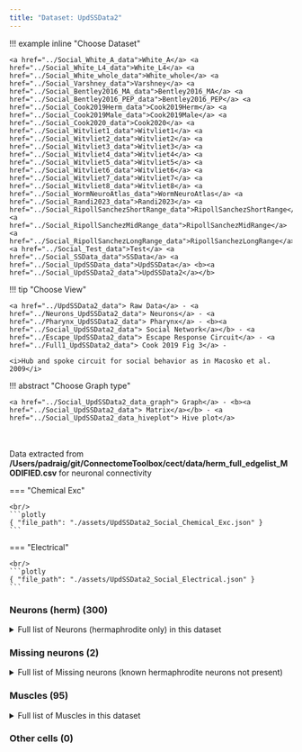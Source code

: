 ```yaml
---
title: "Dataset: UpdSSData2"
---
```



!!! example inline "Choose Dataset"

    <a href="../Social_White_A_data">White_A</a> <a href="../Social_White_L4_data">White_L4</a> <a href="../Social_White_whole_data">White_whole</a> <a href="../Social_Varshney_data">Varshney</a> <a href="../Social_Bentley2016_MA_data">Bentley2016_MA</a> <a href="../Social_Bentley2016_PEP_data">Bentley2016_PEP</a> <a href="../Social_Cook2019Herm_data">Cook2019Herm</a> <a href="../Social_Cook2019Male_data">Cook2019Male</a> <a href="../Social_Cook2020_data">Cook2020</a> <a href="../Social_Witvliet1_data">Witvliet1</a> <a href="../Social_Witvliet2_data">Witvliet2</a> <a href="../Social_Witvliet3_data">Witvliet3</a> <a href="../Social_Witvliet4_data">Witvliet4</a> <a href="../Social_Witvliet5_data">Witvliet5</a> <a href="../Social_Witvliet6_data">Witvliet6</a> <a href="../Social_Witvliet7_data">Witvliet7</a> <a href="../Social_Witvliet8_data">Witvliet8</a> <a href="../Social_WormNeuroAtlas_data">WormNeuroAtlas</a> <a href="../Social_Randi2023_data">Randi2023</a> <a href="../Social_RipollSanchezShortRange_data">RipollSanchezShortRange</a> <a href="../Social_RipollSanchezMidRange_data">RipollSanchezMidRange</a> <a href="../Social_RipollSanchezLongRange_data">RipollSanchezLongRange</a> <a href="../Social_Test_data">Test</a> <a href="../Social_SSData_data">SSData</a> <a href="../Social_UpdSSData_data">UpdSSData</a> <b><a href="../Social_UpdSSData2_data">UpdSSData2</a></b> 
                            
!!! tip "Choose View"

    <a href="../UpdSSData2_data"> Raw Data</a> - <a href="../Neurons_UpdSSData2_data"> Neurons</a> - <a href="../Pharynx_UpdSSData2_data"> Pharynx</a> - <b><a href="../Social_UpdSSData2_data"> Social Network</a></b> - <a href="../Escape_UpdSSData2_data"> Escape Response Circuit</a> - <a href="../Full1_UpdSSData2_data"> Cook 2019 Fig 3</a> - 

    <i>Hub and spoke circuit for social behavior as in Macosko et al. 2009</i>

!!! abstract "Choose Graph type"

    <a href="../Social_UpdSSData2_data_graph"> Graph</a> - <b><a href="../Social_UpdSSData2_data"> Matrix</a></b> - <a href="../Social_UpdSSData2_data_hiveplot"> Hive plot</a> 


<br/><br/>
Data extracted from **/Users/padraig/git/ConnectomeToolbox/cect/data/herm_full_edgelist_MODIFIED.csv** for neuronal connectivity<br/>

=== "Chemical Exc"

    <br/>
    ```plotly
    { "file_path": "./assets/UpdSSData2_Social_Chemical_Exc.json" }
    ```

=== "Electrical"

    <br/>
    ```plotly
    { "file_path": "./assets/UpdSSData2_Social_Electrical.json" }
    ```


### Neurons (herm) (300)
<details><summary>Full list of Neurons (hermaphrodite only) in this dataset</summary>
<a href="../Cells/index.html#ADAL" title="Layer 3 interneuron"><span style="color:#ff3300;">ADAL</span></a> | <a href="../Cells/index.html#ADAR" title="Layer 3 interneuron"><span style="color:#ff3300;">ADAR</span></a> | <a href="../Cells/index.html#ADEL" title="Sensory neuron (mechanosensory)"><span style="color:#ff66cc;">ADEL</span></a> | <a href="../Cells/index.html#ADER" title="Sensory neuron (mechanosensory)"><span style="color:#ff66cc;">ADER</span></a> | <a href="../Cells/index.html#ADFL" title="Sensory neuron (amphid)"><span style="color:#ff66cc;">ADFL</span></a> | <a href="../Cells/index.html#ADFR" title="Sensory neuron (amphid)"><span style="color:#ff66cc;">ADFR</span></a> | <a href="../Cells/index.html#ADLL" title="Sensory neuron (amphid, nociceptive)"><span style="color:#ff66cc;">ADLL</span></a> | <a href="../Cells/index.html#ADLR" title="Sensory neuron (amphid, nociceptive)"><span style="color:#ff66cc;">ADLR</span></a> | <a href="../Cells/index.html#AFDL" title="Sensory neuron (amphid)"><span style="color:#ff66cc;">AFDL</span></a> | <a href="../Cells/index.html#AFDR" title="Sensory neuron (amphid)"><span style="color:#ff66cc;">AFDR</span></a> | <a href="../Cells/index.html#AIAL" title="Layer 3 interneuron"><span style="color:#ff3300;">AIAL</span></a> | <a href="../Cells/index.html#AIAR" title="Layer 3 interneuron"><span style="color:#ff3300;">AIAR</span></a> | <a href="../Cells/index.html#AIBL" title="Layer 2 interneuron"><span style="color:#ff3300;">AIBL</span></a> | <a href="../Cells/index.html#AIBR" title="Layer 2 interneuron"><span style="color:#ff3300;">AIBR</span></a> | <a href="../Cells/index.html#AIML" title="Category 4 interneuron"><span style="color:#ff3300;">AIML</span></a> | <a href="../Cells/index.html#AIMR" title="Category 4 interneuron"><span style="color:#ff3300;">AIMR</span></a> | <a href="../Cells/index.html#AINL" title="Category 4 interneuron"><span style="color:#ff3300;">AINL</span></a> | <a href="../Cells/index.html#AINR" title="Category 4 interneuron"><span style="color:#ff3300;">AINR</span></a> | <a href="../Cells/index.html#AIYL" title="Layer 3 interneuron"><span style="color:#ff3300;">AIYL</span></a> | <a href="../Cells/index.html#AIYR" title="Layer 3 interneuron"><span style="color:#ff3300;">AIYR</span></a> | <a href="../Cells/index.html#AIZL" title="Layer 3 interneuron"><span style="color:#ff3300;">AIZL</span></a> | <a href="../Cells/index.html#AIZR" title="Layer 3 interneuron"><span style="color:#ff3300;">AIZR</span></a> | <a href="../Cells/index.html#ALA" title="Layer 3 interneuron"><span style="color:#ff3300;">ALA</span></a> | <a href="../Cells/index.html#ALML" title="Sensory neuron (mechanosensory)"><span style="color:#ff66cc;">ALML</span></a> | <a href="../Cells/index.html#ALMR" title="Sensory neuron (mechanosensory)"><span style="color:#ff66cc;">ALMR</span></a> | <a href="../Cells/index.html#ALNL" title="Sensory neuron (touch)"><span style="color:#ff66cc;">ALNL</span></a> | <a href="../Cells/index.html#ALNR" title="Sensory neuron (touch)"><span style="color:#ff66cc;">ALNR</span></a> | <a href="../Cells/index.html#AQR" title="Sensory neuron (touch)"><span style="color:#ff66cc;">AQR</span></a> | <a href="../Cells/index.html#AS1" title="Ventral cord motor neuron"><span style="color:#9966cc;">AS1</span></a> | <a href="../Cells/index.html#AS10" title="Ventral cord motor neuron"><span style="color:#9966cc;">AS10</span></a> | <a href="../Cells/index.html#AS11" title="Ventral cord motor neuron"><span style="color:#9966cc;">AS11</span></a> | <a href="../Cells/index.html#AS2" title="Ventral cord motor neuron"><span style="color:#9966cc;">AS2</span></a> | <a href="../Cells/index.html#AS3" title="Ventral cord motor neuron"><span style="color:#9966cc;">AS3</span></a> | <a href="../Cells/index.html#AS4" title="Ventral cord motor neuron"><span style="color:#9966cc;">AS4</span></a> | <a href="../Cells/index.html#AS5" title="Ventral cord motor neuron"><span style="color:#9966cc;">AS5</span></a> | <a href="../Cells/index.html#AS6" title="Ventral cord motor neuron"><span style="color:#9966cc;">AS6</span></a> | <a href="../Cells/index.html#AS7" title="Ventral cord motor neuron"><span style="color:#9966cc;">AS7</span></a> | <a href="../Cells/index.html#AS8" title="Ventral cord motor neuron"><span style="color:#9966cc;">AS8</span></a> | <a href="../Cells/index.html#AS9" title="Ventral cord motor neuron"><span style="color:#9966cc;">AS9</span></a> | <a href="../Cells/index.html#ASEL" title="Sensory neuron (amphid)"><span style="color:#ff66cc;">ASEL</span></a> | <a href="../Cells/index.html#ASER" title="Sensory neuron (amphid)"><span style="color:#ff66cc;">ASER</span></a> | <a href="../Cells/index.html#ASGL" title="Sensory neuron (amphid)"><span style="color:#ff66cc;">ASGL</span></a> | <a href="../Cells/index.html#ASGR" title="Sensory neuron (amphid)"><span style="color:#ff66cc;">ASGR</span></a> | <a href="../Cells/index.html#ASHL" title="Sensory neuron (amphid, nociceptive)"><span style="color:#ff66cc;">ASHL</span></a> | <a href="../Cells/index.html#ASHR" title="Sensory neuron (amphid, nociceptive)"><span style="color:#ff66cc;">ASHR</span></a> | <a href="../Cells/index.html#ASIL" title="Sensory neuron (amphid)"><span style="color:#ff66cc;">ASIL</span></a> | <a href="../Cells/index.html#ASIR" title="Sensory neuron (amphid)"><span style="color:#ff66cc;">ASIR</span></a> | <a href="../Cells/index.html#ASJL" title="Sensory neuron (amphid)"><span style="color:#ff66cc;">ASJL</span></a> | <a href="../Cells/index.html#ASJR" title="Sensory neuron (amphid)"><span style="color:#ff66cc;">ASJR</span></a> | <a href="../Cells/index.html#ASKL" title="Sensory neuron (amphid)"><span style="color:#ff66cc;">ASKL</span></a> | <a href="../Cells/index.html#ASKR" title="Sensory neuron (amphid)"><span style="color:#ff66cc;">ASKR</span></a> | <a href="../Cells/index.html#AUAL" title="Layer 3 interneuron"><span style="color:#ff3300;">AUAL</span></a> | <a href="../Cells/index.html#AUAR" title="Layer 3 interneuron"><span style="color:#ff3300;">AUAR</span></a> | <a href="../Cells/index.html#AVAL" title="Layer 1 interneuron"><span style="color:#ff3300;">AVAL</span></a> | <a href="../Cells/index.html#AVAR" title="Layer 1 interneuron"><span style="color:#ff3300;">AVAR</span></a> | <a href="../Cells/index.html#AVBL" title="Layer 1 interneuron"><span style="color:#ff3300;">AVBL</span></a> | <a href="../Cells/index.html#AVBR" title="Layer 1 interneuron"><span style="color:#ff3300;">AVBR</span></a> | <a href="../Cells/index.html#AVDL" title="Layer 2 interneuron"><span style="color:#ff3300;">AVDL</span></a> | <a href="../Cells/index.html#AVDR" title="Layer 2 interneuron"><span style="color:#ff3300;">AVDR</span></a> | <a href="../Cells/index.html#AVEL" title="Layer 1 interneuron"><span style="color:#ff3300;">AVEL</span></a> | <a href="../Cells/index.html#AVER" title="Layer 1 interneuron"><span style="color:#ff3300;">AVER</span></a> | <a href="../Cells/index.html#AVFL" title="Layer 3 interneuron"><span style="color:#ff3300;">AVFL</span></a> | <a href="../Cells/index.html#AVFR" title="Layer 3 interneuron"><span style="color:#ff3300;">AVFR</span></a> | <a href="../Cells/index.html#AVG" title="Layer 3 interneuron"><span style="color:#ff3300;">AVG</span></a> | <a href="../Cells/index.html#AVHL" title="Layer 3 interneuron"><span style="color:#ff3300;">AVHL</span></a> | <a href="../Cells/index.html#AVHR" title="Layer 3 interneuron"><span style="color:#ff3300;">AVHR</span></a> | <a href="../Cells/index.html#AVJL" title="Layer 2 interneuron"><span style="color:#ff3300;">AVJL</span></a> | <a href="../Cells/index.html#AVJR" title="Layer 2 interneuron"><span style="color:#ff3300;">AVJR</span></a> | <a href="../Cells/index.html#AVKL" title="Layer 2 interneuron"><span style="color:#ff3300;">AVKL</span></a> | <a href="../Cells/index.html#AVKR" title="Layer 2 interneuron"><span style="color:#ff3300;">AVKR</span></a> | <a href="../Cells/index.html#AVL" title="Layer 2 interneuron"><span style="color:#ff3300;">AVL</span></a> | <a href="../Cells/index.html#AVM" title="Sensory neuron (mechanosensory)"><span style="color:#ff66cc;">AVM</span></a> | <a href="../Cells/index.html#AWAL" title="Sensory neuron (amphid)"><span style="color:#ff66cc;">AWAL</span></a> | <a href="../Cells/index.html#AWAR" title="Sensory neuron (amphid)"><span style="color:#ff66cc;">AWAR</span></a> | <a href="../Cells/index.html#AWBL" title="Sensory neuron (amphid)"><span style="color:#ff66cc;">AWBL</span></a> | <a href="../Cells/index.html#AWBR" title="Sensory neuron (amphid)"><span style="color:#ff66cc;">AWBR</span></a> | <a href="../Cells/index.html#AWCL" title="Sensory neuron (amphid)"><span style="color:#ff66cc;">AWCL</span></a> | <a href="../Cells/index.html#AWCR" title="Sensory neuron (amphid)"><span style="color:#ff66cc;">AWCR</span></a> | <a href="../Cells/index.html#BAGL" title="Sensory neuron (O2, CO2, social signals, touch)"><span style="color:#ff66cc;">BAGL</span></a> | <a href="../Cells/index.html#BAGR" title="Sensory neuron (O2, CO2, social signals, touch)"><span style="color:#ff66cc;">BAGR</span></a> | <a href="../Cells/index.html#BDUL" title="Layer 3 interneuron"><span style="color:#ff3300;">BDUL</span></a> | <a href="../Cells/index.html#BDUR" title="Layer 3 interneuron"><span style="color:#ff3300;">BDUR</span></a> | <a href="../Cells/index.html#CEPDL" title="Sensory neuron (cephalic)"><span style="color:#ff66cc;">CEPDL</span></a> | <a href="../Cells/index.html#CEPDR" title="Sensory neuron (cephalic)"><span style="color:#ff66cc;">CEPDR</span></a> | <a href="../Cells/index.html#CEPVL" title="Sensory neuron (cephalic)"><span style="color:#ff66cc;">CEPVL</span></a> | <a href="../Cells/index.html#CEPVR" title="Sensory neuron (cephalic)"><span style="color:#ff66cc;">CEPVR</span></a> | <a href="../Cells/index.html#DA1" title="Ventral cord motor neuron"><span style="color:#9966cc;">DA1</span></a> | <a href="../Cells/index.html#DA2" title="Ventral cord motor neuron"><span style="color:#9966cc;">DA2</span></a> | <a href="../Cells/index.html#DA3" title="Ventral cord motor neuron"><span style="color:#9966cc;">DA3</span></a> | <a href="../Cells/index.html#DA4" title="Ventral cord motor neuron"><span style="color:#9966cc;">DA4</span></a> | <a href="../Cells/index.html#DA5" title="Ventral cord motor neuron"><span style="color:#9966cc;">DA5</span></a> | <a href="../Cells/index.html#DA6" title="Ventral cord motor neuron"><span style="color:#9966cc;">DA6</span></a> | <a href="../Cells/index.html#DA7" title="Ventral cord motor neuron"><span style="color:#9966cc;">DA7</span></a> | <a href="../Cells/index.html#DA8" title="Ventral cord motor neuron"><span style="color:#9966cc;">DA8</span></a> | <a href="../Cells/index.html#DA9" title="Ventral cord motor neuron"><span style="color:#9966cc;">DA9</span></a> | <a href="../Cells/index.html#DB1" title="Ventral cord motor neuron"><span style="color:#9966cc;">DB1</span></a> | <a href="../Cells/index.html#DB2" title="Ventral cord motor neuron"><span style="color:#9966cc;">DB2</span></a> | <a href="../Cells/index.html#DB3" title="Ventral cord motor neuron"><span style="color:#9966cc;">DB3</span></a> | <a href="../Cells/index.html#DB4" title="Ventral cord motor neuron"><span style="color:#9966cc;">DB4</span></a> | <a href="../Cells/index.html#DB5" title="Ventral cord motor neuron"><span style="color:#9966cc;">DB5</span></a> | <a href="../Cells/index.html#DB6" title="Ventral cord motor neuron"><span style="color:#9966cc;">DB6</span></a> | <a href="../Cells/index.html#DB7" title="Ventral cord motor neuron"><span style="color:#9966cc;">DB7</span></a> | <a href="../Cells/index.html#DD1" title="Ventral cord motor neuron"><span style="color:#9966cc;">DD1</span></a> | <a href="../Cells/index.html#DD2" title="Ventral cord motor neuron"><span style="color:#9966cc;">DD2</span></a> | <a href="../Cells/index.html#DD3" title="Ventral cord motor neuron"><span style="color:#9966cc;">DD3</span></a> | <a href="../Cells/index.html#DD4" title="Ventral cord motor neuron"><span style="color:#9966cc;">DD4</span></a> | <a href="../Cells/index.html#DD5" title="Ventral cord motor neuron"><span style="color:#9966cc;">DD5</span></a> | <a href="../Cells/index.html#DD6" title="Ventral cord motor neuron"><span style="color:#9966cc;">DD6</span></a> | <a href="../Cells/index.html#DVA" title="Sensory neuron (mechanosensory)"><span style="color:#ff66cc;">DVA</span></a> | <a href="../Cells/index.html#DVB" title="Layer 3 interneuron"><span style="color:#ff3300;">DVB</span></a> | <a href="../Cells/index.html#DVC" title="Layer 2 interneuron"><span style="color:#ff3300;">DVC</span></a> | <a href="../Cells/index.html#FLPL" title="Sensory neuron (mechanosensory)"><span style="color:#ff66cc;">FLPL</span></a> | <a href="../Cells/index.html#FLPR" title="Sensory neuron (mechanosensory)"><span style="color:#ff66cc;">FLPR</span></a> | <a href="../Cells/index.html#HSNL" title="Hermaphrodite specific motor neuron"><span style="color:#9966cc;">HSNL</span></a> | <a href="../Cells/index.html#HSNR" title="Hermaphrodite specific motor neuron"><span style="color:#9966cc;">HSNR</span></a> | <a href="../Cells/index.html#I1L" title="Pharyngeal interneuron"><span style="color:#ff3300;">I1L</span></a> | <a href="../Cells/index.html#I1R" title="Pharyngeal interneuron"><span style="color:#ff3300;">I1R</span></a> | <a href="../Cells/index.html#I2L" title="Pharyngeal interneuron"><span style="color:#ff3300;">I2L</span></a> | <a href="../Cells/index.html#I2R" title="Pharyngeal interneuron"><span style="color:#ff3300;">I2R</span></a> | <a href="../Cells/index.html#I3" title="Pharyngeal interneuron"><span style="color:#ff3300;">I3</span></a> | <a href="../Cells/index.html#I4" title="Pharyngeal interneuron"><span style="color:#ff3300;">I4</span></a> | <a href="../Cells/index.html#I5" title="Pharyngeal interneuron"><span style="color:#ff3300;">I5</span></a> | <a href="../Cells/index.html#I6" title="Pharyngeal interneuron"><span style="color:#ff3300;">I6</span></a> | <a href="../Cells/index.html#IL1DL" title="Sensory neuron (cephalic)"><span style="color:#ff66cc;">IL1DL</span></a> | <a href="../Cells/index.html#IL1DR" title="Sensory neuron (cephalic)"><span style="color:#ff66cc;">IL1DR</span></a> | <a href="../Cells/index.html#IL1L" title="Sensory neuron (cephalic)"><span style="color:#ff66cc;">IL1L</span></a> | <a href="../Cells/index.html#IL1R" title="Sensory neuron (cephalic)"><span style="color:#ff66cc;">IL1R</span></a> | <a href="../Cells/index.html#IL1VL" title="Sensory neuron (cephalic)"><span style="color:#ff66cc;">IL1VL</span></a> | <a href="../Cells/index.html#IL1VR" title="Sensory neuron (cephalic)"><span style="color:#ff66cc;">IL1VR</span></a> | <a href="../Cells/index.html#IL2DL" title="Sensory neuron (cephalic)"><span style="color:#ff66cc;">IL2DL</span></a> | <a href="../Cells/index.html#IL2DR" title="Sensory neuron (cephalic)"><span style="color:#ff66cc;">IL2DR</span></a> | <a href="../Cells/index.html#IL2L" title="Sensory neuron (cephalic)"><span style="color:#ff66cc;">IL2L</span></a> | <a href="../Cells/index.html#IL2R" title="Sensory neuron (cephalic)"><span style="color:#ff66cc;">IL2R</span></a> | <a href="../Cells/index.html#IL2VL" title="Sensory neuron (cephalic)"><span style="color:#ff66cc;">IL2VL</span></a> | <a href="../Cells/index.html#IL2VR" title="Sensory neuron (cephalic)"><span style="color:#ff66cc;">IL2VR</span></a> | <a href="../Cells/index.html#LUAL" title="Layer 3 interneuron"><span style="color:#ff3300;">LUAL</span></a> | <a href="../Cells/index.html#LUAR" title="Layer 3 interneuron"><span style="color:#ff3300;">LUAR</span></a> | <a href="../Cells/index.html#M1" title="Pharyngeal motor neuron"><span style="color:#9966cc;">M1</span></a> | <a href="../Cells/index.html#M2L" title="Pharyngeal motor neuron"><span style="color:#9966cc;">M2L</span></a> | <a href="../Cells/index.html#M2R" title="Pharyngeal motor neuron"><span style="color:#9966cc;">M2R</span></a> | <a href="../Cells/index.html#M3L" title="Pharyngeal motor neuron"><span style="color:#9966cc;">M3L</span></a> | <a href="../Cells/index.html#M3R" title="Pharyngeal motor neuron"><span style="color:#9966cc;">M3R</span></a> | <a href="../Cells/index.html#M4" title="Pharyngeal motor neuron"><span style="color:#9966cc;">M4</span></a> | <a href="../Cells/index.html#M5" title="Pharyngeal motor neuron"><span style="color:#9966cc;">M5</span></a> | <a href="../Cells/index.html#MCL" title="Pharyngeal polymodal neuron"><span style="color:#cc0033;">MCL</span></a> | <a href="../Cells/index.html#MCR" title="Pharyngeal polymodal neuron"><span style="color:#cc0033;">MCR</span></a> | <a href="../Cells/index.html#MI" title="Pharyngeal polymodal neuron"><span style="color:#cc0033;">MI</span></a> | <a href="../Cells/index.html#NSML" title="Pharyngeal polymodal neuron"><span style="color:#cc0033;">NSML</span></a> | <a href="../Cells/index.html#NSMR" title="Pharyngeal polymodal neuron"><span style="color:#cc0033;">NSMR</span></a> | <a href="../Cells/index.html#OLLL" title="Sensory neuron (cephalic)"><span style="color:#ff66cc;">OLLL</span></a> | <a href="../Cells/index.html#OLLR" title="Sensory neuron (cephalic)"><span style="color:#ff66cc;">OLLR</span></a> | <a href="../Cells/index.html#OLQDL" title="Sensory neuron (cephalic)"><span style="color:#ff66cc;">OLQDL</span></a> | <a href="../Cells/index.html#OLQDR" title="Sensory neuron (cephalic)"><span style="color:#ff66cc;">OLQDR</span></a> | <a href="../Cells/index.html#OLQVL" title="Sensory neuron (cephalic)"><span style="color:#ff66cc;">OLQVL</span></a> | <a href="../Cells/index.html#OLQVR" title="Sensory neuron (cephalic)"><span style="color:#ff66cc;">OLQVR</span></a> | <a href="../Cells/index.html#PDA" title="Ventral cord motor neuron"><span style="color:#9966cc;">PDA</span></a> | <a href="../Cells/index.html#PDB" title="Ventral cord motor neuron"><span style="color:#9966cc;">PDB</span></a> | <a href="../Cells/index.html#PDEL" title="Sensory neuron (mechanosensory)"><span style="color:#ff66cc;">PDEL</span></a> | <a href="../Cells/index.html#PDER" title="Sensory neuron (mechanosensory)"><span style="color:#ff66cc;">PDER</span></a> | <a href="../Cells/index.html#PHAL" title="Sensory neuron (phasmid)"><span style="color:#ff66cc;">PHAL</span></a> | <a href="../Cells/index.html#PHAR" title="Sensory neuron (phasmid)"><span style="color:#ff66cc;">PHAR</span></a> | <a href="../Cells/index.html#PHBL" title="Sensory neuron (phasmid)"><span style="color:#ff66cc;">PHBL</span></a> | <a href="../Cells/index.html#PHBR" title="Sensory neuron (phasmid)"><span style="color:#ff66cc;">PHBR</span></a> | <a href="../Cells/index.html#PHCL" title="Sensory neuron (phasmid)"><span style="color:#ff66cc;">PHCL</span></a> | <a href="../Cells/index.html#PHCR" title="Sensory neuron (phasmid)"><span style="color:#ff66cc;">PHCR</span></a> | <a href="../Cells/index.html#PLML" title="Sensory neuron (mechanosensory)"><span style="color:#ff66cc;">PLML</span></a> | <a href="../Cells/index.html#PLMR" title="Sensory neuron (mechanosensory)"><span style="color:#ff66cc;">PLMR</span></a> | <a href="../Cells/index.html#PLNL" title="Sensory neuron (touch)"><span style="color:#ff66cc;">PLNL</span></a> | <a href="../Cells/index.html#PLNR" title="Sensory neuron (touch)"><span style="color:#ff66cc;">PLNR</span></a> | <a href="../Cells/index.html#PQR" title="Sensory neuron (touch)"><span style="color:#ff66cc;">PQR</span></a> | <a href="../Cells/index.html#PVCL" title="Layer 1 interneuron"><span style="color:#ff3300;">PVCL</span></a> | <a href="../Cells/index.html#PVCR" title="Layer 1 interneuron"><span style="color:#ff3300;">PVCR</span></a> | <a href="../Cells/index.html#PVDL" title="Sensory neuron (mechanosensory)"><span style="color:#ff66cc;">PVDL</span></a> | <a href="../Cells/index.html#PVDR" title="Sensory neuron (mechanosensory)"><span style="color:#ff66cc;">PVDR</span></a> | <a href="../Cells/index.html#PVM" title="Sensory neuron (mechanosensory)"><span style="color:#ff66cc;">PVM</span></a> | <a href="../Cells/index.html#PVNL" title="Layer 3 interneuron"><span style="color:#ff3300;">PVNL</span></a> | <a href="../Cells/index.html#PVNR" title="Layer 3 interneuron"><span style="color:#ff3300;">PVNR</span></a> | <a href="../Cells/index.html#PVPL" title="Layer 3 interneuron"><span style="color:#ff3300;">PVPL</span></a> | <a href="../Cells/index.html#PVPR" title="Layer 3 interneuron"><span style="color:#ff3300;">PVPR</span></a> | <a href="../Cells/index.html#PVQL" title="Layer 3 interneuron"><span style="color:#ff3300;">PVQL</span></a> | <a href="../Cells/index.html#PVQR" title="Layer 3 interneuron"><span style="color:#ff3300;">PVQR</span></a> | <a href="../Cells/index.html#PVR" title="Layer 3 interneuron"><span style="color:#ff3300;">PVR</span></a> | <a href="../Cells/index.html#PVT" title="Layer 2 interneuron"><span style="color:#ff3300;">PVT</span></a> | <a href="../Cells/index.html#PVWL" title="Layer 2 interneuron"><span style="color:#ff3300;">PVWL</span></a> | <a href="../Cells/index.html#PVWR" title="Layer 2 interneuron"><span style="color:#ff3300;">PVWR</span></a> | <a href="../Cells/index.html#RIAL" title="Layer 1 interneuron"><span style="color:#ff3300;">RIAL</span></a> | <a href="../Cells/index.html#RIAR" title="Layer 1 interneuron"><span style="color:#ff3300;">RIAR</span></a> | <a href="../Cells/index.html#RIBL" title="Layer 2 interneuron"><span style="color:#ff3300;">RIBL</span></a> | <a href="../Cells/index.html#RIBR" title="Layer 2 interneuron"><span style="color:#ff3300;">RIBR</span></a> | <a href="../Cells/index.html#RICL" title="Layer 2 interneuron"><span style="color:#ff3300;">RICL</span></a> | <a href="../Cells/index.html#RICR" title="Layer 2 interneuron"><span style="color:#ff3300;">RICR</span></a> | <a href="../Cells/index.html#RID" title="Layer 1 interneuron"><span style="color:#ff3300;">RID</span></a> | <a href="../Cells/index.html#RIFL" title="Layer 3 interneuron"><span style="color:#ff3300;">RIFL</span></a> | <a href="../Cells/index.html#RIFR" title="Layer 3 interneuron"><span style="color:#ff3300;">RIFR</span></a> | <a href="../Cells/index.html#RIGL" title="Layer 2 interneuron"><span style="color:#ff3300;">RIGL</span></a> | <a href="../Cells/index.html#RIGR" title="Layer 2 interneuron"><span style="color:#ff3300;">RIGR</span></a> | <a href="../Cells/index.html#RIH" title="Category 4 interneuron"><span style="color:#ff3300;">RIH</span></a> | <a href="../Cells/index.html#RIML" title="Layer 1 interneuron; motorneuron in White et al., 1986"><span style="color:#ff3300;">RIML</span></a> | <a href="../Cells/index.html#RIMR" title="Layer 1 interneuron; motorneuron in White et al., 1986"><span style="color:#ff3300;">RIMR</span></a> | <a href="../Cells/index.html#RIPL" title="Linker to pharynx"><span style="color:#ff3300;">RIPL</span></a> | <a href="../Cells/index.html#RIPR" title="Linker to pharynx"><span style="color:#ff3300;">RIPR</span></a> | <a href="../Cells/index.html#RIR" title="Category 4 interneuron"><span style="color:#ff3300;">RIR</span></a> | <a href="../Cells/index.html#RIS" title="Layer 3 interneuron"><span style="color:#ff3300;">RIS</span></a> | <a href="../Cells/index.html#RIVL" title="Head motor neuron"><span style="color:#9966cc;">RIVL</span></a> | <a href="../Cells/index.html#RIVR" title="Head motor neuron"><span style="color:#9966cc;">RIVR</span></a> | <a href="../Cells/index.html#RMDDL" title="Head motor neuron"><span style="color:#9966cc;">RMDDL</span></a> | <a href="../Cells/index.html#RMDDR" title="Head motor neuron"><span style="color:#9966cc;">RMDDR</span></a> | <a href="../Cells/index.html#RMDL" title="Head motor neuron"><span style="color:#9966cc;">RMDL</span></a> | <a href="../Cells/index.html#RMDR" title="Head motor neuron"><span style="color:#9966cc;">RMDR</span></a> | <a href="../Cells/index.html#RMDVL" title="Head motor neuron"><span style="color:#9966cc;">RMDVL</span></a> | <a href="../Cells/index.html#RMDVR" title="Head motor neuron"><span style="color:#9966cc;">RMDVR</span></a> | <a href="../Cells/index.html#RMED" title="Head motor neuron"><span style="color:#9966cc;">RMED</span></a> | <a href="../Cells/index.html#RMEL" title="Head motor neuron"><span style="color:#9966cc;">RMEL</span></a> | <a href="../Cells/index.html#RMER" title="Head motor neuron"><span style="color:#9966cc;">RMER</span></a> | <a href="../Cells/index.html#RMEV" title="Head motor neuron"><span style="color:#9966cc;">RMEV</span></a> | <a href="../Cells/index.html#RMFL" title="Layer 2 interneuron"><span style="color:#ff3300;">RMFL</span></a> | <a href="../Cells/index.html#RMFR" title="Layer 2 interneuron"><span style="color:#ff3300;">RMFR</span></a> | <a href="../Cells/index.html#RMGL" title="Layer 2 interneuron"><span style="color:#ff3300;">RMGL</span></a> | <a href="../Cells/index.html#RMGR" title="Layer 2 interneuron"><span style="color:#ff3300;">RMGR</span></a> | <a href="../Cells/index.html#RMHL" title="Head motor neuron"><span style="color:#9966cc;">RMHL</span></a> | <a href="../Cells/index.html#RMHR" title="Head motor neuron"><span style="color:#9966cc;">RMHR</span></a> | <a href="../Cells/index.html#SAADL" title="Layer 2 interneuron"><span style="color:#ff3300;">SAADL</span></a> | <a href="../Cells/index.html#SAADR" title="Layer 2 interneuron"><span style="color:#ff3300;">SAADR</span></a> | <a href="../Cells/index.html#SAAVL" title="Layer 2 interneuron"><span style="color:#ff3300;">SAAVL</span></a> | <a href="../Cells/index.html#SAAVR" title="Layer 2 interneuron"><span style="color:#ff3300;">SAAVR</span></a> | <a href="../Cells/index.html#SABD" title="Sublateral motor neuron; interneuron in White et al., 1986"><span style="color:#9966cc;">SABD</span></a> | <a href="../Cells/index.html#SABVL" title="Sublateral motor neuron; interneuron in White et al., 1986"><span style="color:#9966cc;">SABVL</span></a> | <a href="../Cells/index.html#SABVR" title="Sublateral motor neuron; interneuron in White et al., 1986"><span style="color:#9966cc;">SABVR</span></a> | <a href="../Cells/index.html#SDQL" title="Sensory neuron (touch)"><span style="color:#ff66cc;">SDQL</span></a> | <a href="../Cells/index.html#SDQR" title="Sensory neuron (touch)"><span style="color:#ff66cc;">SDQR</span></a> | <a href="../Cells/index.html#SIADL" title="Sublateral motor neuron; interneuron in White et al., 1986"><span style="color:#9966cc;">SIADL</span></a> | <a href="../Cells/index.html#SIADR" title="Sublateral motor neuron; interneuron in White et al., 1986"><span style="color:#9966cc;">SIADR</span></a> | <a href="../Cells/index.html#SIAVL" title="Sublateral motor neuron; interneuron in White et al., 1986"><span style="color:#9966cc;">SIAVL</span></a> | <a href="../Cells/index.html#SIAVR" title="Sublateral motor neuron; interneuron in White et al., 1986"><span style="color:#9966cc;">SIAVR</span></a> | <a href="../Cells/index.html#SIBDL" title="Sublateral motor neuron; interneuron in White et al., 1986"><span style="color:#9966cc;">SIBDL</span></a> | <a href="../Cells/index.html#SIBDR" title="Sublateral motor neuron; interneuron in White et al., 1986"><span style="color:#9966cc;">SIBDR</span></a> | <a href="../Cells/index.html#SIBVL" title="Sublateral motor neuron; interneuron in White et al., 1986"><span style="color:#9966cc;">SIBVL</span></a> | <a href="../Cells/index.html#SIBVR" title="Sublateral motor neuron; interneuron in White et al., 1986"><span style="color:#9966cc;">SIBVR</span></a> | <a href="../Cells/index.html#SMBDL" title="Sublateral motor neuron"><span style="color:#9966cc;">SMBDL</span></a> | <a href="../Cells/index.html#SMBDR" title="Sublateral motor neuron"><span style="color:#9966cc;">SMBDR</span></a> | <a href="../Cells/index.html#SMBVL" title="Sublateral motor neuron"><span style="color:#9966cc;">SMBVL</span></a> | <a href="../Cells/index.html#SMBVR" title="Sublateral motor neuron"><span style="color:#9966cc;">SMBVR</span></a> | <a href="../Cells/index.html#SMDDL" title="Sublateral motor neuron"><span style="color:#9966cc;">SMDDL</span></a> | <a href="../Cells/index.html#SMDDR" title="Sublateral motor neuron"><span style="color:#9966cc;">SMDDR</span></a> | <a href="../Cells/index.html#SMDVL" title="Sublateral motor neuron"><span style="color:#9966cc;">SMDVL</span></a> | <a href="../Cells/index.html#SMDVR" title="Sublateral motor neuron"><span style="color:#9966cc;">SMDVR</span></a> | <a href="../Cells/index.html#URADL" title="Head motor neuron"><span style="color:#9966cc;">URADL</span></a> | <a href="../Cells/index.html#URADR" title="Head motor neuron"><span style="color:#9966cc;">URADR</span></a> | <a href="../Cells/index.html#URAVL" title="Head motor neuron"><span style="color:#9966cc;">URAVL</span></a> | <a href="../Cells/index.html#URAVR" title="Head motor neuron"><span style="color:#9966cc;">URAVR</span></a> | <a href="../Cells/index.html#URBL" title="Category 4 interneuron"><span style="color:#ff3300;">URBL</span></a> | <a href="../Cells/index.html#URBR" title="Category 4 interneuron"><span style="color:#ff3300;">URBR</span></a> | <a href="../Cells/index.html#URXL" title="Sensory neuron (O2, CO2, social signals, touch)"><span style="color:#ff66cc;">URXL</span></a> | <a href="../Cells/index.html#URXR" title="Sensory neuron (O2, CO2, social signals, touch)"><span style="color:#ff66cc;">URXR</span></a> | <a href="../Cells/index.html#URYDL" title="Sensory neuron (cephalic)"><span style="color:#ff66cc;">URYDL</span></a> | <a href="../Cells/index.html#URYDR" title="Sensory neuron (cephalic)"><span style="color:#ff66cc;">URYDR</span></a> | <a href="../Cells/index.html#URYVL" title="Sensory neuron (cephalic)"><span style="color:#ff66cc;">URYVL</span></a> | <a href="../Cells/index.html#URYVR" title="Sensory neuron (cephalic)"><span style="color:#ff66cc;">URYVR</span></a> | <a href="../Cells/index.html#VA1" title="Ventral cord motor neuron"><span style="color:#9966cc;">VA1</span></a> | <a href="../Cells/index.html#VA10" title="Ventral cord motor neuron"><span style="color:#9966cc;">VA10</span></a> | <a href="../Cells/index.html#VA11" title="Ventral cord motor neuron"><span style="color:#9966cc;">VA11</span></a> | <a href="../Cells/index.html#VA12" title="Ventral cord motor neuron"><span style="color:#9966cc;">VA12</span></a> | <a href="../Cells/index.html#VA2" title="Ventral cord motor neuron"><span style="color:#9966cc;">VA2</span></a> | <a href="../Cells/index.html#VA3" title="Ventral cord motor neuron"><span style="color:#9966cc;">VA3</span></a> | <a href="../Cells/index.html#VA4" title="Ventral cord motor neuron"><span style="color:#9966cc;">VA4</span></a> | <a href="../Cells/index.html#VA5" title="Ventral cord motor neuron"><span style="color:#9966cc;">VA5</span></a> | <a href="../Cells/index.html#VA6" title="Ventral cord motor neuron"><span style="color:#9966cc;">VA6</span></a> | <a href="../Cells/index.html#VA7" title="Ventral cord motor neuron"><span style="color:#9966cc;">VA7</span></a> | <a href="../Cells/index.html#VA8" title="Ventral cord motor neuron"><span style="color:#9966cc;">VA8</span></a> | <a href="../Cells/index.html#VA9" title="Ventral cord motor neuron"><span style="color:#9966cc;">VA9</span></a> | <a href="../Cells/index.html#VB1" title="Ventral cord motor neuron"><span style="color:#9966cc;">VB1</span></a> | <a href="../Cells/index.html#VB10" title="Ventral cord motor neuron"><span style="color:#9966cc;">VB10</span></a> | <a href="../Cells/index.html#VB11" title="Ventral cord motor neuron"><span style="color:#9966cc;">VB11</span></a> | <a href="../Cells/index.html#VB2" title="Ventral cord motor neuron"><span style="color:#9966cc;">VB2</span></a> | <a href="../Cells/index.html#VB3" title="Ventral cord motor neuron"><span style="color:#9966cc;">VB3</span></a> | <a href="../Cells/index.html#VB4" title="Ventral cord motor neuron"><span style="color:#9966cc;">VB4</span></a> | <a href="../Cells/index.html#VB5" title="Ventral cord motor neuron"><span style="color:#9966cc;">VB5</span></a> | <a href="../Cells/index.html#VB6" title="Ventral cord motor neuron"><span style="color:#9966cc;">VB6</span></a> | <a href="../Cells/index.html#VB7" title="Ventral cord motor neuron"><span style="color:#9966cc;">VB7</span></a> | <a href="../Cells/index.html#VB8" title="Ventral cord motor neuron"><span style="color:#9966cc;">VB8</span></a> | <a href="../Cells/index.html#VB9" title="Ventral cord motor neuron"><span style="color:#9966cc;">VB9</span></a> | <a href="../Cells/index.html#VC1" title="Hermaphrodite specific motor neuron"><span style="color:#9966cc;">VC1</span></a> | <a href="../Cells/index.html#VC2" title="Hermaphrodite specific motor neuron"><span style="color:#9966cc;">VC2</span></a> | <a href="../Cells/index.html#VC3" title="Hermaphrodite specific motor neuron"><span style="color:#9966cc;">VC3</span></a> | <a href="../Cells/index.html#VC4" title="Hermaphrodite specific motor neuron"><span style="color:#9966cc;">VC4</span></a> | <a href="../Cells/index.html#VC5" title="Hermaphrodite specific motor neuron"><span style="color:#9966cc;">VC5</span></a> | <a href="../Cells/index.html#VC6" title="Hermaphrodite specific motor neuron"><span style="color:#9966cc;">VC6</span></a> | <a href="../Cells/index.html#VD1" title="Ventral cord motor neuron"><span style="color:#9966cc;">VD1</span></a> | <a href="../Cells/index.html#VD10" title="Ventral cord motor neuron"><span style="color:#9966cc;">VD10</span></a> | <a href="../Cells/index.html#VD11" title="Ventral cord motor neuron"><span style="color:#9966cc;">VD11</span></a> | <a href="../Cells/index.html#VD12" title="Ventral cord motor neuron"><span style="color:#9966cc;">VD12</span></a> | <a href="../Cells/index.html#VD13" title="Ventral cord motor neuron"><span style="color:#9966cc;">VD13</span></a> | <a href="../Cells/index.html#VD2" title="Ventral cord motor neuron"><span style="color:#9966cc;">VD2</span></a> | <a href="../Cells/index.html#VD3" title="Ventral cord motor neuron"><span style="color:#9966cc;">VD3</span></a> | <a href="../Cells/index.html#VD4" title="Ventral cord motor neuron"><span style="color:#9966cc;">VD4</span></a> | <a href="../Cells/index.html#VD5" title="Ventral cord motor neuron"><span style="color:#9966cc;">VD5</span></a> | <a href="../Cells/index.html#VD6" title="Ventral cord motor neuron"><span style="color:#9966cc;">VD6</span></a> | <a href="../Cells/index.html#VD7" title="Ventral cord motor neuron"><span style="color:#9966cc;">VD7</span></a> | <a href="../Cells/index.html#VD8" title="Ventral cord motor neuron"><span style="color:#9966cc;">VD8</span></a> | <a href="../Cells/index.html#VD9" title="Ventral cord motor neuron"><span style="color:#9966cc;">VD9</span></a>
</details>

### Missing neurons (2)
<details><summary>Full list of Missing neurons (known hermaphrodite neurons not present)</summary>
<a href="../Cells/index.html#CANL" title="Canal neuron"><span style="color:#990033;">CANL</span></a> | <a href="../Cells/index.html#CANR" title="Canal neuron"><span style="color:#990033;">CANR</span></a>
</details>

### Muscles (95)
<details><summary>Full list of Muscles in this dataset</summary>
<a href="../Cells/index.html#MDL01" title="Head muscle"><span style="color:#336600;">MDL01</span></a> | <a href="../Cells/index.html#MDL02" title="Head muscle"><span style="color:#336600;">MDL02</span></a> | <a href="../Cells/index.html#MDL03" title="Head muscle"><span style="color:#336600;">MDL03</span></a> | <a href="../Cells/index.html#MDL04" title="Head muscle"><span style="color:#336600;">MDL04</span></a> | <a href="../Cells/index.html#MDL05" title="Head muscle"><span style="color:#336600;">MDL05</span></a> | <a href="../Cells/index.html#MDL06" title="Head muscle"><span style="color:#336600;">MDL06</span></a> | <a href="../Cells/index.html#MDL07" title="Head muscle"><span style="color:#336600;">MDL07</span></a> | <a href="../Cells/index.html#MDL08" title="Main body muscle"><span style="color:#336600;">MDL08</span></a> | <a href="../Cells/index.html#MDL09" title="Main body muscle"><span style="color:#336600;">MDL09</span></a> | <a href="../Cells/index.html#MDL10" title="Main body muscle"><span style="color:#336600;">MDL10</span></a> | <a href="../Cells/index.html#MDL11" title="Main body muscle"><span style="color:#336600;">MDL11</span></a> | <a href="../Cells/index.html#MDL12" title="Main body muscle"><span style="color:#336600;">MDL12</span></a> | <a href="../Cells/index.html#MDL13" title="Main body muscle"><span style="color:#336600;">MDL13</span></a> | <a href="../Cells/index.html#MDL14" title="Main body muscle"><span style="color:#336600;">MDL14</span></a> | <a href="../Cells/index.html#MDL15" title="Main body muscle"><span style="color:#336600;">MDL15</span></a> | <a href="../Cells/index.html#MDL16" title="Main body muscle"><span style="color:#336600;">MDL16</span></a> | <a href="../Cells/index.html#MDL17" title="Main body muscle"><span style="color:#336600;">MDL17</span></a> | <a href="../Cells/index.html#MDL18" title="Main body muscle"><span style="color:#336600;">MDL18</span></a> | <a href="../Cells/index.html#MDL19" title="Main body muscle"><span style="color:#336600;">MDL19</span></a> | <a href="../Cells/index.html#MDL20" title="Main body muscle"><span style="color:#336600;">MDL20</span></a> | <a href="../Cells/index.html#MDL21" title="Main body muscle"><span style="color:#336600;">MDL21</span></a> | <a href="../Cells/index.html#MDL22" title="Main body muscle"><span style="color:#336600;">MDL22</span></a> | <a href="../Cells/index.html#MDL23" title="Main body muscle"><span style="color:#336600;">MDL23</span></a> | <a href="../Cells/index.html#MDL24" title="Main body muscle"><span style="color:#336600;">MDL24</span></a> | <a href="../Cells/index.html#MDR01" title="Head muscle"><span style="color:#336600;">MDR01</span></a> | <a href="../Cells/index.html#MDR02" title="Head muscle"><span style="color:#336600;">MDR02</span></a> | <a href="../Cells/index.html#MDR03" title="Head muscle"><span style="color:#336600;">MDR03</span></a> | <a href="../Cells/index.html#MDR04" title="Head muscle"><span style="color:#336600;">MDR04</span></a> | <a href="../Cells/index.html#MDR05" title="Head muscle"><span style="color:#336600;">MDR05</span></a> | <a href="../Cells/index.html#MDR06" title="Head muscle"><span style="color:#336600;">MDR06</span></a> | <a href="../Cells/index.html#MDR07" title="Head muscle"><span style="color:#336600;">MDR07</span></a> | <a href="../Cells/index.html#MDR08" title="Main body muscle"><span style="color:#336600;">MDR08</span></a> | <a href="../Cells/index.html#MDR09" title="Main body muscle"><span style="color:#336600;">MDR09</span></a> | <a href="../Cells/index.html#MDR10" title="Main body muscle"><span style="color:#336600;">MDR10</span></a> | <a href="../Cells/index.html#MDR11" title="Main body muscle"><span style="color:#336600;">MDR11</span></a> | <a href="../Cells/index.html#MDR12" title="Main body muscle"><span style="color:#336600;">MDR12</span></a> | <a href="../Cells/index.html#MDR13" title="Main body muscle"><span style="color:#336600;">MDR13</span></a> | <a href="../Cells/index.html#MDR14" title="Main body muscle"><span style="color:#336600;">MDR14</span></a> | <a href="../Cells/index.html#MDR15" title="Main body muscle"><span style="color:#336600;">MDR15</span></a> | <a href="../Cells/index.html#MDR16" title="Main body muscle"><span style="color:#336600;">MDR16</span></a> | <a href="../Cells/index.html#MDR17" title="Main body muscle"><span style="color:#336600;">MDR17</span></a> | <a href="../Cells/index.html#MDR18" title="Main body muscle"><span style="color:#336600;">MDR18</span></a> | <a href="../Cells/index.html#MDR19" title="Main body muscle"><span style="color:#336600;">MDR19</span></a> | <a href="../Cells/index.html#MDR20" title="Main body muscle"><span style="color:#336600;">MDR20</span></a> | <a href="../Cells/index.html#MDR21" title="Main body muscle"><span style="color:#336600;">MDR21</span></a> | <a href="../Cells/index.html#MDR22" title="Main body muscle"><span style="color:#336600;">MDR22</span></a> | <a href="../Cells/index.html#MDR23" title="Main body muscle"><span style="color:#336600;">MDR23</span></a> | <a href="../Cells/index.html#MDR24" title="Main body muscle"><span style="color:#336600;">MDR24</span></a> | <a href="../Cells/index.html#MVL01" title="Head muscle"><span style="color:#336600;">MVL01</span></a> | <a href="../Cells/index.html#MVL02" title="Head muscle"><span style="color:#336600;">MVL02</span></a> | <a href="../Cells/index.html#MVL03" title="Head muscle"><span style="color:#336600;">MVL03</span></a> | <a href="../Cells/index.html#MVL04" title="Head muscle"><span style="color:#336600;">MVL04</span></a> | <a href="../Cells/index.html#MVL05" title="Head muscle"><span style="color:#336600;">MVL05</span></a> | <a href="../Cells/index.html#MVL06" title="Head muscle"><span style="color:#336600;">MVL06</span></a> | <a href="../Cells/index.html#MVL07" title="Head muscle"><span style="color:#336600;">MVL07</span></a> | <a href="../Cells/index.html#MVL08" title="Main body muscle"><span style="color:#336600;">MVL08</span></a> | <a href="../Cells/index.html#MVL09" title="Main body muscle"><span style="color:#336600;">MVL09</span></a> | <a href="../Cells/index.html#MVL10" title="Main body muscle"><span style="color:#336600;">MVL10</span></a> | <a href="../Cells/index.html#MVL11" title="Main body muscle"><span style="color:#336600;">MVL11</span></a> | <a href="../Cells/index.html#MVL12" title="Main body muscle"><span style="color:#336600;">MVL12</span></a> | <a href="../Cells/index.html#MVL13" title="Main body muscle"><span style="color:#336600;">MVL13</span></a> | <a href="../Cells/index.html#MVL14" title="Main body muscle"><span style="color:#336600;">MVL14</span></a> | <a href="../Cells/index.html#MVL15" title="Main body muscle"><span style="color:#336600;">MVL15</span></a> | <a href="../Cells/index.html#MVL16" title="Main body muscle"><span style="color:#336600;">MVL16</span></a> | <a href="../Cells/index.html#MVL17" title="Main body muscle"><span style="color:#336600;">MVL17</span></a> | <a href="../Cells/index.html#MVL18" title="Main body muscle"><span style="color:#336600;">MVL18</span></a> | <a href="../Cells/index.html#MVL19" title="Main body muscle"><span style="color:#336600;">MVL19</span></a> | <a href="../Cells/index.html#MVL20" title="Main body muscle"><span style="color:#336600;">MVL20</span></a> | <a href="../Cells/index.html#MVL21" title="Main body muscle"><span style="color:#336600;">MVL21</span></a> | <a href="../Cells/index.html#MVL22" title="Main body muscle"><span style="color:#336600;">MVL22</span></a> | <a href="../Cells/index.html#MVL23" title="Main body muscle"><span style="color:#336600;">MVL23</span></a> | <a href="../Cells/index.html#MVR01" title="Head muscle"><span style="color:#336600;">MVR01</span></a> | <a href="../Cells/index.html#MVR02" title="Head muscle"><span style="color:#336600;">MVR02</span></a> | <a href="../Cells/index.html#MVR03" title="Head muscle"><span style="color:#336600;">MVR03</span></a> | <a href="../Cells/index.html#MVR04" title="Head muscle"><span style="color:#336600;">MVR04</span></a> | <a href="../Cells/index.html#MVR05" title="Head muscle"><span style="color:#336600;">MVR05</span></a> | <a href="../Cells/index.html#MVR06" title="Head muscle"><span style="color:#336600;">MVR06</span></a> | <a href="../Cells/index.html#MVR07" title="Head muscle"><span style="color:#336600;">MVR07</span></a> | <a href="../Cells/index.html#MVR08" title="Main body muscle"><span style="color:#336600;">MVR08</span></a> | <a href="../Cells/index.html#MVR09" title="Main body muscle"><span style="color:#336600;">MVR09</span></a> | <a href="../Cells/index.html#MVR10" title="Main body muscle"><span style="color:#336600;">MVR10</span></a> | <a href="../Cells/index.html#MVR11" title="Main body muscle"><span style="color:#336600;">MVR11</span></a> | <a href="../Cells/index.html#MVR12" title="Main body muscle"><span style="color:#336600;">MVR12</span></a> | <a href="../Cells/index.html#MVR13" title="Main body muscle"><span style="color:#336600;">MVR13</span></a> | <a href="../Cells/index.html#MVR14" title="Main body muscle"><span style="color:#336600;">MVR14</span></a> | <a href="../Cells/index.html#MVR15" title="Main body muscle"><span style="color:#336600;">MVR15</span></a> | <a href="../Cells/index.html#MVR16" title="Main body muscle"><span style="color:#336600;">MVR16</span></a> | <a href="../Cells/index.html#MVR17" title="Main body muscle"><span style="color:#336600;">MVR17</span></a> | <a href="../Cells/index.html#MVR18" title="Main body muscle"><span style="color:#336600;">MVR18</span></a> | <a href="../Cells/index.html#MVR19" title="Main body muscle"><span style="color:#336600;">MVR19</span></a> | <a href="../Cells/index.html#MVR20" title="Main body muscle"><span style="color:#336600;">MVR20</span></a> | <a href="../Cells/index.html#MVR21" title="Main body muscle"><span style="color:#336600;">MVR21</span></a> | <a href="../Cells/index.html#MVR22" title="Main body muscle"><span style="color:#336600;">MVR22</span></a> | <a href="../Cells/index.html#MVR23" title="Main body muscle"><span style="color:#336600;">MVR23</span></a> | <a href="../Cells/index.html#MVR24" title="Main body muscle"><span style="color:#336600;">MVR24</span></a>
</details>

### Other cells (0)
